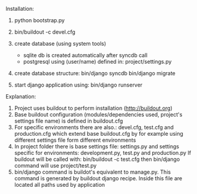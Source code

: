 Installation:

1. python bootstrap.py

2. bin/buildout -c devel.cfg

3. create database (using system tools)
   - sqlite db is created automatically after syncdb call
   - postgresql using (user/name) defined in: project/settings.py

4. create database structure:
   bin/django syncdb
   bin/django migrate

5. start django application using:
   bin/django runserver


Explanation:
1. Project uses buildout to perform installation (http://buildout.org)
2. Base buildout configuration (modules/dependencies used, project's settings file name) is defined in buildout.cfg
3. For specific environments there are also.: devel.cfg, test.cfg and production.cfg which
   extend base buildout.cfg by for example using different settings file form different environments
4. In project folder there is base settings file: settings.py and settings specific for environments: development.py, test.py and production.py
   If buildout will be called with: bin/buildout -c test.cfg then bin/django command will use
   project/test.py
5. bin/django command is buildot's equivalent to manage.py. This command is generated by buildout django recipe.
   Inside this file are located all paths used by application
